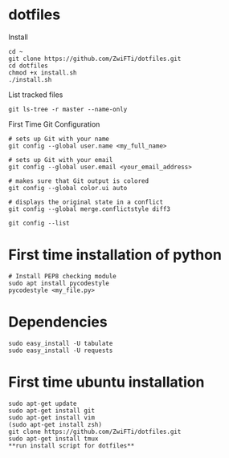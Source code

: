 # dotfiles

Install

    cd ~                                                                          
    git clone https://github.com/ZwiFTi/dotfiles.git
    cd dotfiles                                            
    chmod +x install.sh
    ./install.sh
   
List tracked files

    git ls-tree -r master --name-only 

First Time Git Configuration

    # sets up Git with your name
    git config --global user.name <my_full_name>

    # sets up Git with your email
    git config --global user.email <your_email_address>

    # makes sure that Git output is colored
    git config --global color.ui auto

    # displays the original state in a conflict
    git config --global merge.conflictstyle diff3

    git config --list

# First time installation of python

    # Install PEP8 checking module
    sudo apt install pycodestyle
    pycodestyle <my_file.py>

# Dependencies

    sudo easy_install -U tabulate
    sudo easy_install -U requests

# First time ubuntu installation

    sudo apt-get update
    sudo apt-get install git
    sudo apt-get install vim
    (sudo apt-get install zsh)
    git clone https://github.com/ZwiFTi/dotfiles.git
    sudo apt-get install tmux
    **run install script for dotfiles**
